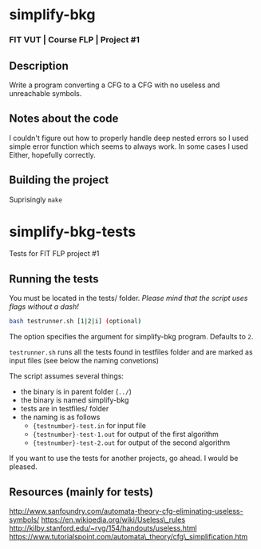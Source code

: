 # simplify-bkg
### FIT VUT | Course FLP | Project #1

## Description
Write a program converting a CFG to a CFG with no useless and unreachable symbols.

## Notes about the code
I couldn't figure out how to properly handle deep nested errors so I used simple error function which seems to always work. In some cases I used Either, hopefully correctly.

## Building the project
Suprisingly `make`

# simplify-bkg-tests
Tests for FIT FLP project #1

## Running the tests
You must be located in the tests/ folder. *Please mind that the script uses flags without a dash!*
```Bash
bash testrunner.sh [1|2|i] (optional)
```
The option specifies the argument for simplify-bkg program. Defaults to `2`.

`testrunner.sh` runs all the tests found in testfiles folder and are marked as input files (see below the naming convetions)

The script assumes several things:
* the binary is in parent folder (`../`)
* the binary is named simplify-bkg
* tests are in testfiles/ folder
* the naming is as follows
    * `{testnumber}-test.in` for input file
    * `{testnumber}-test-1.out` for output of the first algorithm
    * `{testnumber}-test-2.out` for output of the second algorithm

If you want to use the tests for another projects, go ahead. I would be pleased.

## Resources (mainly for tests)
http://www.sanfoundry.com/automata-theory-cfg-eliminating-useless-symbols/
https://en.wikipedia.org/wiki/Useless\_rules
http://kilby.stanford.edu/~rvg/154/handouts/useless.html
https://www.tutorialspoint.com/automata\_theory/cfg\_simplification.htm
